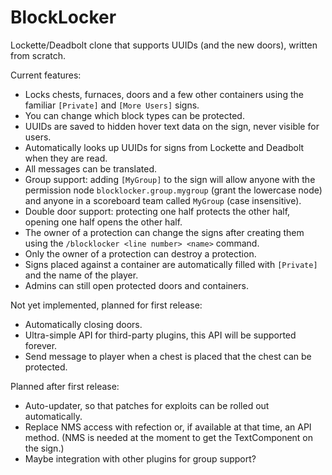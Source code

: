 BlockLocker
===========

Lockette/Deadbolt clone that supports UUIDs (and the new doors), written from scratch.

Current features:

* Locks chests, furnaces, doors and a few other containers using the familiar `[Private]` and `[More Users]` signs.
* You can change which block types can be protected.
* UUIDs are saved to hidden hover text data on the sign, never visible for users.
* Automatically looks up UUIDs for signs from Lockette and Deadbolt when they are read.
* All messages can be translated.
* Group support: adding `[MyGroup]` to the sign will allow anyone with the permission node `blocklocker.group.mygroup` (grant the lowercase node) and anyone in a scoreboard team called `MyGroup` (case insensitive).
* Double door support: protecting one half protects the other half, opening one half opens the other half.
* The owner of a protection can change the signs after creating them using the `/blocklocker <line number> <name>` command.
* Only the owner of a protection can destroy a protection.
* Signs placed against a container are automatically filled with `[Private]` and the name of the player.
* Admins can still open protected doors and containers.

Not yet implemented, planned for first release:

* Automatically closing doors.
* Ultra-simple API for third-party plugins, this API will be supported forever.
* Send message to player when a chest is placed that the chest can be protected.

Planned after first release:

* Auto-updater, so that patches for exploits can be rolled out automatically.
* Replace NMS access with refection or, if available at that time, an API method. (NMS is needed at the moment to get the TextComponent on the sign.)
* Maybe integration with other plugins for group support?
